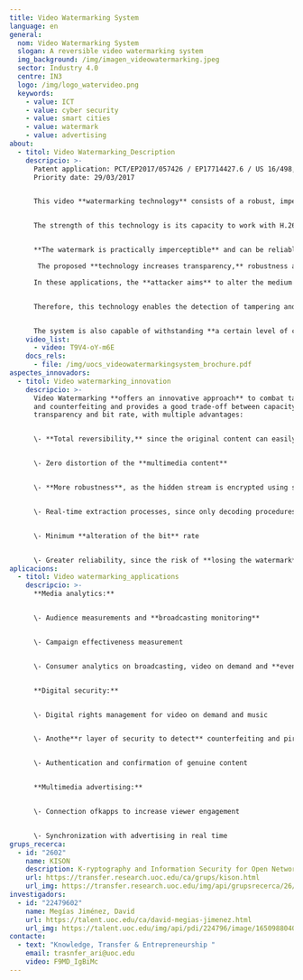 ```yaml
---
title: Video Watermarking System
language: en
general:
  nom: Video Watermarking System
  slogan: A reversible video watermarking system
  img_background: /img/imagen_videowatermarking.jpeg
  sector: Industry 4.0
  centre: IN3
  logo: /img/logo_watervideo.png
  keywords:
    - value: ICT
    - value: cyber security
    - value: smart cities
    - value: watermark
    - value: advertising
about:
  - titol: Video Watermarking_Description
    descripcio: >-
      Patent application: PCT/EP2017/057426 / EP17714427.6 / US 16/498,370
      Priority date: 29/03/2017 


      This video **watermarking technology** consists of a robust, imperceptible digital watermarking system that can be used to protect digital media against piracy and tampering. In contrast to many other methods, it survives the latest H.264 digital compression technology. 


      The strength of this technology is its capacity to work with H.264 **video compression technologies,** including high-definition audio and video on Blu-ray Discs, internet streaming sources (Vimeo, YouTube, iTunes), website software (Flash Player, Sliverlight), broadcast services, videoconferencing and security systems. 


      **The watermark is practically imperceptible** and can be reliably removed (even with a significant loss in signal), while incorporating a high degree of information.

       The proposed **technology increases transparency,** robustness and capacity, which are normally subject to a trade-off when selecting watermark technology. The technology is now being developed as a semi-fragile watermarking system to authenticate video and detect tempering. 

      In these applications, the **attacker aims** to alter the medium without the change being detectable. A fragile (or semi-fragile) watermark makes it possible for the attacker to alter the video content without detecting it. 


      Therefore, this technology enables the detection of tampering and even its **location at specific** parts of the video. 


      The system is also capable of withstanding **a certain level of compression** while maintaining the watermark embedded.
    video_list:
      - video: T9V4-oY-m6E
    docs_rels:
      - file: /img/uocs_videowatermarkingsystem_brochure.pdf
aspectes_innovadors:
  - titol: Video watermarking_innovation
    descripcio: >-
      Video Watermarking **offers an innovative approach** to combat tampering
      and counterfeiting and provides a good trade-off between capacity,
      transparency and bit rate, with multiple advantages: 


      \- **Total reversibility,** since the original content can easily be restored.


      \- Zero distortion of the **multimedia content** 


      \- **More robustness**, as the hidden stream is encrypted using several keys 


      \- Real-time extraction processes, since only decoding procedures are required but not total **decompression of the video** 


      \- Minimum **alteration of the bit** rate 


      \- Greater reliability, since the risk of **losing the watermark** due to compression is avoided
aplicacions:
  - titol: Video watermarking_applications
    descripcio: >-
      **Media analytics:** 


      \- Audience measurements and **broadcasting monitoring** 


      \- Campaign effectiveness measurement 


      \- Consumer analytics on broadcasting, video on demand and **even internet distribution** 


      **Digital security:**


      \- Digital rights management for video on demand and music


      \- Anothe**r layer of security to detect** counterfeiting and piracy 


      \- Authentication and confirmation of genuine content 


      **Multimedia advertising:**


      \- Connection ofkapps to increase viewer engagement


      \- Synchronization with advertising in real time
grups_recerca:
  - id: "2602"
    name: KISON
    description: K-ryptography and Information Security for Open Networks
    url: https://transfer.research.uoc.edu/ca/grups/kison.html
    url_img: https://transfer.research.uoc.edu/img/api/grupsrecerca/26/image/1594286715997
investigadors:
  - id: "22479602"
    name: Megías Jiménez, David
    url: https://talent.uoc.edu/ca/david-megias-jimenez.html
    url_img: https://talent.uoc.edu/img/api/pdi/224796/image/1650988040889
contacte:
  - text: "Knowledge, Transfer & Entrepreneurship "
    email: trasnfer_ari@uoc.edu
    video: F9MD_IgBiMc
---
```

